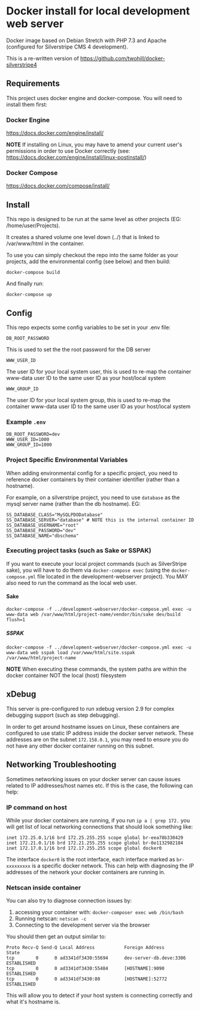 # Docker install for local development web server

Docker image based on Debian Stretch with PHP 7.3 and Apache (configured for Silverstripe CMS 4 development).

This is a re-written version of https://github.com/twohill/docker-silverstripe4

## Requirements

This project uses docker engine and docker-compose. You will need to install them first:

### Docker Engine

https://docs.docker.com/engine/install/

**NOTE** If installing on Linux, you may have to amend your current
user's permissions in order to use Docker correctly (see: https://docs.docker.com/engine/install/linux-postinstall/)

### Docker Compose

https://docs.docker.com/compose/install/

## Install

This repo is designed to be run at the same level as other projects (EG: /home/user/Projects).

It creates a shared volume one level down (../) that is linked to /var/www/html
in the container.

To use you can simply checkout the repo into the same folder as your projects,
add the environmental config (see below) and then build:

    docker-compose build

And finally run:

    docker-compose up

## Config

This repo expects some config variables to be set in your .env file:

`DB_ROOT_PASSWORD`

This is used to set the the root password for the DB server

`WWW_USER_ID`

The user ID for your local system user, this is used to re-map the container www-data user ID to the same user ID as your host/local system

`WWW_GROUP_ID`

The user ID for your local system group, this is used to re-map the container www-data user ID to the same user ID as your host/local system

### Example `.env`

```
DB_ROOT_PASSWORD=dev
WWW_USER_ID=1000
WWW_GROUP_ID=1000
```

### Project Specific Environmental Variables

When adding environmental config for a specific project, you need to
reference docker containers by their container identifier (rather than
a hostname).

For example, on a silverstripe project, you need to use `database` as the 
mysql server name (rather than the db hostname). EG:

    SS_DATABASE_CLASS="MySQLPDODatabase"
    SS_DATABASE_SERVER="database" # NOTE this is the internal container ID
    SS_DATABASE_USERNAME="root"
    SS_DATABASE_PASSWORD="dev"
    SS_DATABASE_NAME="dbschema"

### Executing project tasks (such as Sake or SSPAK)

If you want to execute your local project commands (such as SilverStripe
sake), you will have to do them via `docker-compose exec` (using the
`docker-compose.yml` file located in the development-webserver project).
You MAY also need to run the command as the local web user.

#### Sake

    docker-compose -f ../development-webserver/docker-compose.yml exec -u www-data web /var/www/html/project-name/vendor/bin/sake dev/build flush=1

##### SSPAK

    docker-compose -f ../development-webserver/docker-compose.yml exec -u www-data web sspak load /var/www/html/site.sspak /var/www/html/project-name

**NOTE** When executing these commands, the system paths are within the docker container NOT the local (host) filesystem

## xDebug

This server is pre-configured to run xdebug version 2.9 for complex
debugging support (such as step debugging).

In order to get around hostname issues on Linux, these containers are
configured to use static IP address inside the docker server network.
These addresses are on the subnet `172.158.0.1`, you may need to ensure
you do not have any other docker container running on this subnet.

## Networking Troubleshooting

Sometimes networking issues on your docker server can cause issues
related to IP addresses/host names etc. If this is the case, the following
can help:

### IP command on host

While your docker containers are running, if you run `ip a | grep 172.`
you will get list of local networking connections that should look 
something like:

```
inet 172.25.0.1/16 brd 172.25.255.255 scope global br-eea78b330429
inet 172.21.0.1/16 brd 172.21.255.255 scope global br-0e1132982184
inet 172.17.0.1/16 brd 172.17.255.255 scope global docker0
```

The interface `docker0` is the root interface, each interface marked
as `br-xxxxxxxxx` is a specific docker network. This can help with
diagnosing the IP addresses of the network your docker containers
are running in.

### Netscan inside container

You can also try to diagnose connection issues by:

1. accessing your container with: `docker-composer exec web /bin/bash`
2. Running netscan: `netscan -c`
3. Connecting to the development server via the browser

You should then get an output similar to:

```
Proto Recv-Q Send-Q Local Address           Foreign Address         State      
tcp        0      0 ad3341df3430:55694      dev-server-db.deve:3306 ESTABLISHED
tcp        0      0 ad3341df3430:55484      [HOSTNAME]:9090 ESTABLISHED
tcp        0      0 ad3341df3430:80         [HOSTNAME]:52772 ESTABLISHED
```

This will allow you to detect if your host system is connecting correctly and
what it's hostname is.